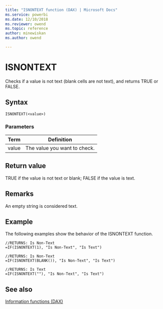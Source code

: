 ```yaml
---
title: "ISNONTEXT function (DAX) | Microsoft Docs"
ms.service: powerbi 
ms.date: 12/10/2018
ms.reviewer: owend
ms.topic: reference
author: minewiskan
ms.author: owend

---
```

# ISNONTEXT
Checks if a value is not text (blank cells are not text), and returns TRUE or FALSE.  
  
## Syntax  
  
```dax
ISNONTEXT(<value>)  
```
  
### Parameters  
  
|Term|Definition|  
|--------|--------------|  
|value|The value you want to check.|  
  
## Return value  
TRUE if the value is not text or blank; FALSE if the value is text.  
  
## Remarks  
An empty string is considered text.  
  
## Example  
The following examples show the behavior of the ISNONTEXT function.  
  
```dax
//RETURNS: Is Non-Text  
=IF(ISNONTEXT(1), "Is Non-Text", "Is Text")  
  
//RETURNS: Is Non-Text  
=IF(ISNONTEXT(BLANK()), "Is Non-Text", "Is Text")  
  
//RETURNS: Is Text  
=IF(ISNONTEXT(""), "Is Non-Text", "Is Text")  
```
  
## See also  
[Information functions &#40;DAX&#41;](information-functions-dax.md)  
  
